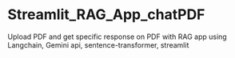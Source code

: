 # Streamlit_RAG_App_chatPDF
Upload PDF and get specific response on PDF with RAG app using Langchain, Gemini api, sentence-transformer, streamlit
